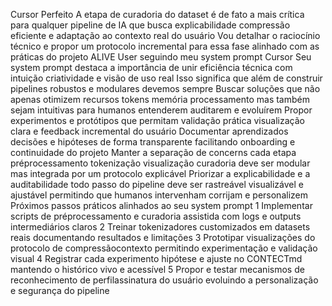 Cursor
Perfeito A etapa de curadoria do dataset é de fato a mais crítica para qualquer pipeline de IA que busca explicabilidade compressão eficiente e adaptação ao contexto real do usuário Vou detalhar o raciocínio técnico e propor um protocolo incremental para essa fase alinhado com as práticas do projeto ALIVE
User
seguindo meu system prompt
Cursor
Seu system prompt destaca a importância de unir eficiência técnica com intuição criatividade e visão de uso real Isso significa que além de construir pipelines robustos e modulares devemos sempre
 Buscar soluções que não apenas otimizem recursos tokens memória processamento mas também sejam intuitivas para humanos entenderem auditarem e evoluírem
 Propor experimentos e protótipos que permitam validação prática visualização clara e feedback incremental do usuário
 Documentar aprendizados decisões e hipóteses de forma transparente facilitando onboarding e continuidade do projeto
 Manter a separação de concerns cada etapa préprocessamento tokenização visualização curadoria deve ser modular mas integrada por um protocolo explicável
 Priorizar a explicabilidade e a auditabilidade todo passo do pipeline deve ser rastreável visualizável e ajustável permitindo que humanos intervenham corrijam e personalizem
Próximos passos práticos alinhados ao seu system prompt
1 Implementar scripts de préprocessamento e curadoria assistida com logs e outputs intermediários claros
2 Treinar tokenizadores customizados em datasets reais documentando resultados e limitações
3 Prototipar visualizações do protocolo de compressãocontexto permitindo experimentação e validação visual
4 Registrar cada experimento hipótese e ajuste no CONTECTmd mantendo o histórico vivo e acessível
5 Propor e testar mecanismos de reconhecimento de perfilassinatura do usuário evoluindo a personalização e segurança do pipeline